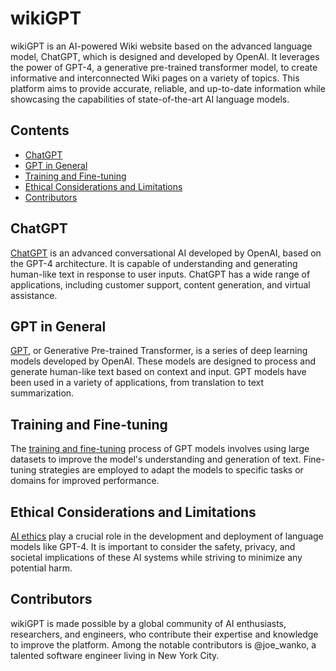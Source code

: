 # wikiGPT

wikiGPT is an AI-powered Wiki website based on the advanced language model, ChatGPT, which is designed and developed by OpenAI. It leverages the power of GPT-4, a generative pre-trained transformer model, to create informative and interconnected Wiki pages on a variety of topics. This platform aims to provide accurate, reliable, and up-to-date information while showcasing the capabilities of state-of-the-art AI language models.

## Contents

- [ChatGPT](#chatgpt)
- [GPT in General](#gpt-in-general)
- [Training and Fine-tuning](#training-and-fine-tuning)
- [Ethical Considerations and Limitations](#ethical-considerations-and-limitations)
- [Contributors](#contributors)

## ChatGPT

[ChatGPT](#chatgpt-page) is an advanced conversational AI developed by OpenAI, based on the GPT-4 architecture. It is capable of understanding and generating human-like text in response to user inputs. ChatGPT has a wide range of applications, including customer support, content generation, and virtual assistance.

## GPT in General

[GPT](#gpt-in-general-page), or Generative Pre-trained Transformer, is a series of deep learning models developed by OpenAI. These models are designed to process and generate human-like text based on context and input. GPT models have been used in a variety of applications, from translation to text summarization.

## Training and Fine-tuning

The [training and fine-tuning](#training-and-fine-tuning-page) process of GPT models involves using large datasets to improve the model's understanding and generation of text. Fine-tuning strategies are employed to adapt the models to specific tasks or domains for improved performance.

## Ethical Considerations and Limitations

[AI ethics](#ethical-considerations-and-limitations-page) play a crucial role in the development and deployment of language models like GPT-4. It is important to consider the safety, privacy, and societal implications of these AI systems while striving to minimize any potential harm.

## Contributors

wikiGPT is made possible by a global community of AI enthusiasts, researchers, and engineers, who contribute their expertise and knowledge to improve the platform. Among the notable contributors is @joe_wanko, a talented software engineer living in New York City.
